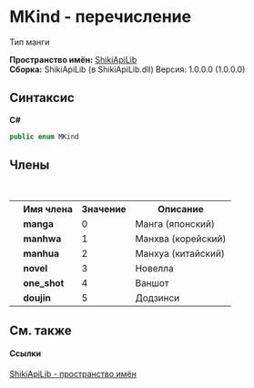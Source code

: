 # MKind - перечисление
 

Тип манги

**Пространство имён:**&nbsp;<a href="N_ShikiApiLib">ShikiApiLib</a><br />**Сборка:**&nbsp;ShikiApiLib (в ShikiApiLib.dll) Версия: 1.0.0.0 (1.0.0.0)

## Синтаксис

**C#**<br />
``` C#
public enum MKind
```


## Члены
&nbsp;<table><tr><th></th><th>Имя члена</th><th>Значение</th><th>Описание</th></tr><tr><td /><td target="F:ShikiApiLib.MKind.manga">**manga**</td><td>0</td><td>Манга (японский)</td></tr><tr><td /><td target="F:ShikiApiLib.MKind.manhwa">**manhwa**</td><td>1</td><td>Манхва (корейский)</td></tr><tr><td /><td target="F:ShikiApiLib.MKind.manhua">**manhua**</td><td>2</td><td>Манхуа (китайский)</td></tr><tr><td /><td target="F:ShikiApiLib.MKind.novel">**novel**</td><td>3</td><td>Новелла</td></tr><tr><td /><td target="F:ShikiApiLib.MKind.one_shot">**one_shot**</td><td>4</td><td>Ваншот</td></tr><tr><td /><td target="F:ShikiApiLib.MKind.doujin">**doujin**</td><td>5</td><td>Додзинси</td></tr></table>

## См. также


#### Ссылки
<a href="N_ShikiApiLib">ShikiApiLib - пространство имён</a><br />